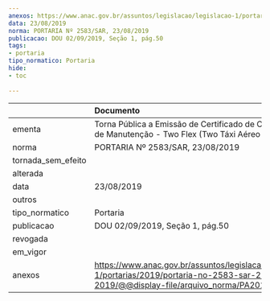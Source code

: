 ```yaml
---
anexos: https://www.anac.gov.br/assuntos/legislacao/legislacao-1/portarias/2019/portaria-no-2583-sar-23-08-2019/@@display-file/arquivo_norma/PA2019-2583.pdf
data: 23/08/2019
norma: PORTARIA Nº 2583/SAR, 23/08/2019
publicacao: DOU 02/09/2019, Seção 1, pág.50
tags:
- portaria
tipo_normatico: Portaria
hide: 
- toc 
 
---
```


|                    | Documento                                                                                                                                            |
|:-------------------|:-----------------------------------------------------------------------------------------------------------------------------------------------------|
| ementa             | Torna Pública a Emissão de Certificado de Organização de Manutenção - Two Flex (Two Táxi Aéreo Ltda).                                                |
| norma              | PORTARIA Nº 2583/SAR, 23/08/2019                                                                                                                     |
| tornada_sem_efeito |                                                                                                                                                      |
| alterada           |                                                                                                                                                      |
| data               | 23/08/2019                                                                                                                                           |
| outros             |                                                                                                                                                      |
| tipo_normatico     | Portaria                                                                                                                                             |
| publicacao         | DOU 02/09/2019, Seção 1, pág.50                                                                                                                      |
| revogada           |                                                                                                                                                      |
| em_vigor           |                                                                                                                                                      |
| anexos             | https://www.anac.gov.br/assuntos/legislacao/legislacao-1/portarias/2019/portaria-no-2583-sar-23-08-2019/@@display-file/arquivo_norma/PA2019-2583.pdf |